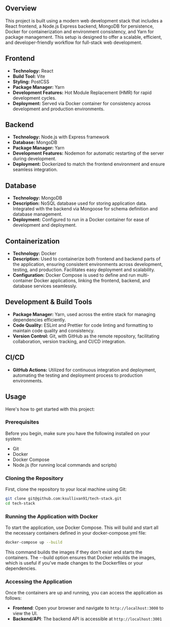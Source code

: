 ## Overview

This project is built using a modern web development stack that includes a React frontend, a Node.js Express backend, MongoDB for persistence, Docker for containerization and environment consistency, and Yarn for package management. This setup is designed to offer a scalable, efficient, and developer-friendly workflow for full-stack web development.

## Frontend

- **Technology:** React
- **Build Tool:** Vite
- **Styling:** PostCSS
- **Package Manager:** Yarn
- **Development Features:** Hot Module Replacement (HMR) for rapid development cycles.
- **Deployment:** Served via Docker container for consistency across development and production environments.

## Backend

- **Technology:** Node.js with Express framework
- **Database:** MongoDB
- **Package Manager:** Yarn
- **Development Features:** Nodemon for automatic restarting of the server during development.
- **Deployment:** Dockerized to match the frontend environment and ensure seamless integration.

## Database

- **Technology:** MongoDB
- **Description:** NoSQL database used for storing application data. Integrated with the backend via Mongoose for schema definition and database management.
- **Deployment:** Configured to run in a Docker container for ease of development and deployment.

## Containerization

- **Technology:** Docker
- **Description:** Used to containerize both frontend and backend parts of the application, ensuring consistent environments across development, testing, and production. Facilitates easy deployment and scalability.
- **Configuration:** Docker Compose is used to define and run multi-container Docker applications, linking the frontend, backend, and database services seamlessly.

## Development & Build Tools

- **Package Manager:** Yarn, used across the entire stack for managing dependencies efficiently.
- **Code Quality:** ESLint and Prettier for code linting and formatting to maintain code quality and consistency.
- **Version Control:** Git, with GitHub as the remote repository, facilitating collaboration, version tracking, and CI/CD integration.

## CI/CD

- **GitHub Actions:** Utilized for continuous integration and deployment, automating the testing and deployment process to production environments.


## Usage

Here's how to get started with this project:

### Prerequisites

Before you begin, make sure you have the following installed on your system:

- Git
- Docker
- Docker Compose
- Node.js (for running local commands and scripts)

### Cloning the Repository

First, clone the repository to your local machine using Git:

```bash
git clone git@github.com:ksullivan91/tech-stack.git
cd tech-stack
```

### Running the Application with Docker
To start the application, use Docker Compose. This will build and start all the necessary containers defined in your docker-compose.yml file:

```bash
docker-compose up --build
```
This command builds the images if they don't exist and starts the containers. The --build option ensures that Docker rebuilds the images, which is useful if you've made changes to the Dockerfiles or your dependencies.

### Accessing the Application

Once the containers are up and running, you can access the application as follows:

- **Frontend**: Open your browser and navigate to `http://localhost:3000` to view the UI.
- **Backend/API**: The backend API is accessible at `http://localhost:3001`
